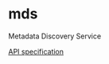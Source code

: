 # mds
Metadata Discovery Service

[API specification](https://rawgit.com/gig-cockpit/mds/master/specs/mds.html)
